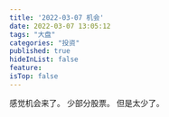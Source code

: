 ```yaml
---
title: '2022-03-07 机会'
date: 2022-03-07 13:05:12
tags: "大盘"
categories: "投资"
published: true
hideInList: false
feature: 
isTop: false
---
```

感觉机会来了。
少部分股票。
但是太少了。
<!-- more -->

